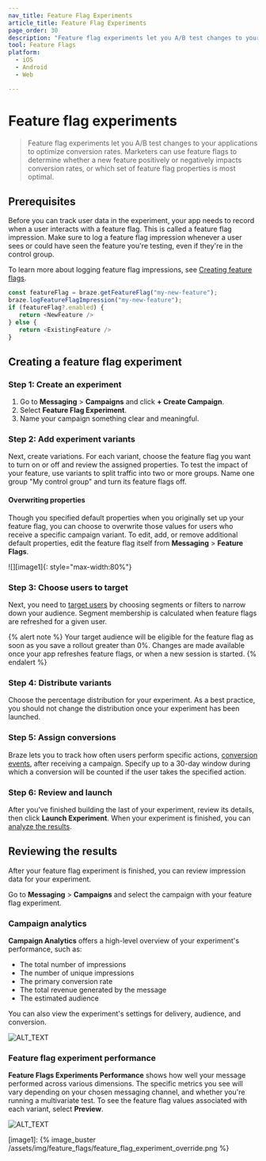 ```yaml
---
nav_title: Feature Flag Experiments
article_title: Feature Flag Experiments
page_order: 30
description: "Feature flag experiments let you A/B test changes to your applications to optimize conversion rates."
tool: Feature Flags
platform:
  - iOS
  - Android
  - Web

---
```


# Feature flag experiments

> Feature flag experiments let you A/B test changes to your applications to optimize conversion rates. Marketers can use feature flags to determine whether a new feature positively or negatively impacts conversion rates, or which set of feature flag properties is most optimal.

## Prerequisites

Before you can track user data in the experiment, your app needs to record when a user interacts with a feature flag. This is called a feature flag impression. Make sure to log a feature flag impression whenever a user sees or could have seen the feature you're testing, even if they're in the control group.

To learn more about logging feature flag impressions, see [Creating feature flags][6].

```javascript
const featureFlag = braze.getFeatureFlag("my-new-feature");
braze.logFeatureFlagImpression("my-new-feature");
if (featureFlag?.enabled) {
   return <NewFeature />
} else {
   return <ExistingFeature />
}

```

## Creating a feature flag experiment

### Step 1: Create an experiment

1. Go to **Messaging** > **Campaigns** and click **+ Create Campaign**.
2. Select **Feature Flag Experiment**.
3. Name your campaign something clear and meaningful.

### Step 2: Add experiment variants

Next, create variations. For each variant, choose the feature flag you want to turn on or off and review the assigned properties. To test the impact of your feature, use variants to split traffic into two or more groups. Name one group "My control group" and turn its feature flags off.

#### Overwriting properties

Though you specified default properties when you originally set up your feature flag, you can choose to overwrite those values for users who receive a specific campaign variant. To edit, add, or remove additional default properties, edit the feature flag itself from **Messaging** > **Feature Flags**.

![][image1]{: style="max-width:80%"}

### Step 3: Choose users to target

Next, you need to [target users][4] by choosing segments or filters to narrow down your audience. Segment membership is calculated when feature flags are refreshed for a given user.

{% alert note %}
Your target audience will be eligible for the feature flag as soon as you save a rollout greater than 0%. Changes are made available once your app refreshes feature flags, or when a new session is started.
{% endalert %}

### Step 4: Distribute variants

Choose the percentage distribution for your experiment. As a best practice, you should not change the distribution once your experiment has been launched.

### Step 5: Assign conversions

Braze lets you to track how often users perform specific actions, [conversion events][5], after receiving a campaign. Specify up to a 30-day window during which a conversion will be counted if the user takes the specified action.

### Step 6: Review and launch

After you’ve finished building the last of your experiment, review its details, then click **Launch Experiment**. When your experiment is finished, you can [analyze the results](#analyzing-your-experiment).

## Reviewing the results

After your feature flag experiment is finished, you can review impression data for your experiment.

Go to **Messaging** > **Campaigns** and select the campaign with your feature flag experiment.

### Campaign analytics

**Campaign Analytics** offers a high-level overview of your experiment's performance, such as:

- The total number of impressions
- The number of unique impressions
- The primary conversion rate
- The total revenue generated by the message
- The estimated audience

You can also view the experiment's settings for delivery, audience, and conversion.

![ALT_TEXT]()

### Feature flag experiment performance

**Feature Flags Experiments Performance** shows how well your message performed across various dimensions. The specific metrics you see will vary depending on your chosen messaging channel, and whether you're running a multivariate test. To see the feature flag values associated with each variant, select **Preview**.

![ALT_TEXT]()

[1]: {{site.baseurl}}/user_guide/administrative/manage_your_braze_users/teams/
[2]: {{site.baseurl}}/user_guide/administrative/app_settings/manage_app_group/tags/
[3]: {{site.baseurl}}/user_guide/data_and_analytics/reporting/report_builder/
[4]: {{site.baseurl}}/user_guide/engagement_tools/campaigns/building_campaigns/targeting_users/
[5]: {{site.baseurl}}/user_guide/engagement_tools/campaigns/building_campaigns/conversion_events/
[6]: {{site.baseurl}}/developer_guide/platform_wide/feature_flags/create/#impressions

[image1]: {% image_buster /assets/img/feature_flags/feature_flag_experiment_override.png %} 
